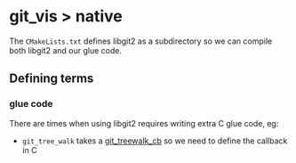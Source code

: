# git_vis > native

The `CMakeLists.txt` defines libgit2 as a subdirectory so we can compile both
libgit2 and our glue code.

## Defining terms

### glue code

There are times when using libgit2 requires writing extra C glue code, eg:

- `git_tree_walk` takes a [git_treewalk_cb](https://libgit2.org/libgit2/#HEAD/group/callback/git_treewalk_cb) so we need to define the callback in C
